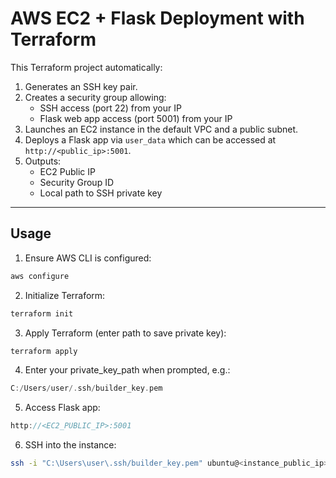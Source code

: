 # AWS EC2 + Flask Deployment with Terraform

This Terraform project automatically:

1. Generates an SSH key pair.
2. Creates a security group allowing:
   - SSH access (port 22) from your IP
   - Flask web app access (port 5001) from your IP
3. Launches an EC2 instance in the default VPC and a public subnet.
4. Deploys a Flask app via `user_data` which can be accessed at `http://<public_ip>:5001`.
5. Outputs:
   - EC2 Public IP
   - Security Group ID
   - Local path to SSH private key

---

## **Usage**

1. Ensure AWS CLI is configured:

```bash
aws configure
```

2. Initialize Terraform:

```bash
terraform init
```

3. Apply Terraform (enter path to save private key):

```bash
terraform apply
```

4. Enter your private_key_path when prompted, e.g.:

```swift
C:/Users/user/.ssh/builder_key.pem
```

5. Access Flask app:

```cpp
http://<EC2_PUBLIC_IP>:5001
```

6. SSH into the instance:

```bash
ssh -i "C:\Users\user\.ssh/builder_key.pem" ubuntu@<instance_public_ip>
```